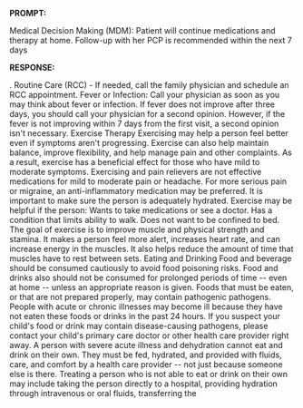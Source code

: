 **PROMPT:**

Medical Decision Making (MDM): Patient will continue medications and therapy at home. Follow-up with her PCP is recommended within the next 7 days

**RESPONSE:**

 .  Routine Care (RCC) - If needed, call the family physician and schedule an RCC appointment.  Fever or Infection: Call your physician as soon as you may think about fever or infection. If fever does not improve after three days, you should call your physician for a second opinion. However, if the fever is not improving within 7 days from the first visit, a second opinion isn't necessary.  Exercise Therapy  Exercising may help a person feel better even if symptoms aren't progressing. Exercise can also help maintain balance, improve flexibility, and help manage pain and other complaints. As a result, exercise has a beneficial effect for those who have mild to moderate symptoms.  Exercising and pain relievers are not effective medications for mild to moderate pain or headache. For more serious pain or migraine, an anti-inflammatory medication may be preferred.  It is important to make sure the person is adequately hydrated.  Exercise may be helpful if the person:  Wants to take medications or see a doctor.  Has a condition that limits ability to walk.  Does not want to be confined to bed.  The goal of exercise is to improve muscle and physical strength and stamina. It makes a person feel more alert, increases heart rate, and can increase energy in the muscles. It also helps reduce the amount of time that muscles have to rest between sets.  Eating and Drinking  Food and beverage should be consumed cautiously to avoid food poisoning risks. Food and drinks also should not be consumed for prolonged periods of time -- even at home -- unless an appropriate reason is given.  Foods that must be eaten, or that are not prepared properly, may contain pathogenic pathogens. People with acute or chronic illnesses may become ill because they have not eaten these foods or drinks in the past 24 hours.  If you suspect your child's food or drink may contain disease-causing pathogens, please contact your child's primary care doctor or other health care provider right away.  A person with severe acute illness and dehydration cannot eat and drink on their own. They must be fed, hydrated, and provided with fluids, care, and comfort by a health care provider -- not just because someone else is there.  Treating a person who is not able to eat or drink on their own may include taking the person directly to a hospital, providing hydration through intravenous or oral fluids, transferring the